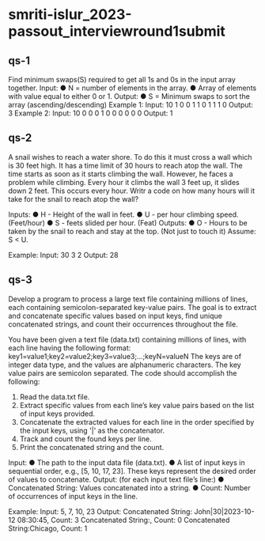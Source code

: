 # smriti-islur_2023-passout_interviewround1submit
## qs-1
Find minimum swaps(S) required to get all 1s and 0s in the input array together.
Input:
● N = number of elements in the array.
● Array of elements with value equal to either 0 or 1.
Output:
● S = Minimum swaps to sort the array (ascending/descending)
Example 1:
Input:
10
1 0 0 1 1 0 1 1 1 0
Output:
3
Example 2:
Input:
10
0 0 0 1 0 0 0 0 0 0
Output:
1

## qs-2
A snail wishes to reach a water shore. To do this it must cross a wall which is 30
feet high. It has a time limit of 30 hours to reach atop the wall. The time starts as soon
as it starts climbing the wall. However, he faces a problem while climbing. Every hour it
climbs the wall 3 feet up, it slides down 2 feet. This occurs every hour. Writr a code on
how many hours will it take for the snail to reach atop the wall?

Inputs:
● H - Height of the wall in feet.
● U - per hour climbing speed. (Feet/hour)
● S - feets slided per hour. (Feat)
Outputs:
● O - Hours to be taken by the snail to reach and stay at the top. (Not just to touch
it)
Assume: S < U.

Example:
Input:
30
3
2
Output:
28

## qs-3
Develop a program to process a large text file containing millions of lines, each
containing semicolon-separated key-value pairs. The goal is to extract and
concatenate specific values based on input keys, find unique concatenated strings,
and count their occurrences throughout the file.

You have been given a text file (data.txt) containing millions of lines, with each line
having the following format:
key1=value1;key2=value2;key3=value3;...;keyN=valueN
The keys are of integer data type, and the values are alphanumeric characters. The key
value pairs are semicolon separated.
The code should accomplish the following:
1. Read the data.txt file.
2. Extract specific values from each line’s key value pairs based on the list of input
keys provided.
3. Concatenate the extracted values for each line in the order specified by the input
keys, using '|' as the concatenator.
4. Track and count the found keys per line.
5. Print the concatenated string and the count.

Input:
● The path to the input data file (data.txt).
● A list of input keys in sequential order, e.g., [5, 10, 17, 23]. These keys represent
the desired order of values to concatenate.
Output:
(for each input text file’s line:)
● Concatenated String: Values concatenated into a string.
● Count: Number of occurrences of input keys in the line.

Example:
Input:
5, 7, 10, 23
Output:
Concatenated String: John|30|2023-10-12 08:30:45, Count: 3
Concatenated String:, Count: 0
Concatenated String:Chicago, Count: 1
